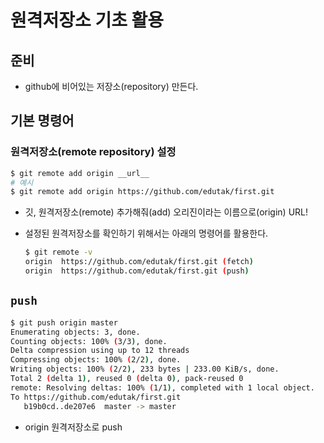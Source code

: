 # 원격저장소 기초 활용

## 준비

* github에 비어있는 저장소(repository) 만든다.

## 기본 명령어

### 원격저장소(remote repository) 설정

```bash
$ git remote add origin __url__
# 예시
$ git remote add origin https://github.com/edutak/first.git
```

* 깃, 원격저장소(remote) 추가해줘(add) 오리진이라는 이름으로(origin) URL!

* 설정된 원격저장소를 확인하기 위해서는 아래의 명령어를 활용한다.

  ```bash
  $ git remote -v
  origin  https://github.com/edutak/first.git (fetch)
  origin  https://github.com/edutak/first.git (push)
  ```

## `push`

```bash
$ git push origin master
Enumerating objects: 3, done.
Counting objects: 100% (3/3), done.
Delta compression using up to 12 threads
Compressing objects: 100% (2/2), done.
Writing objects: 100% (2/2), 233 bytes | 233.00 KiB/s, done.
Total 2 (delta 1), reused 0 (delta 0), pack-reused 0
remote: Resolving deltas: 100% (1/1), completed with 1 local object.
To https://github.com/edutak/first.git
   b19b0cd..de207e6  master -> master

```

* origin 원격저장소로 push